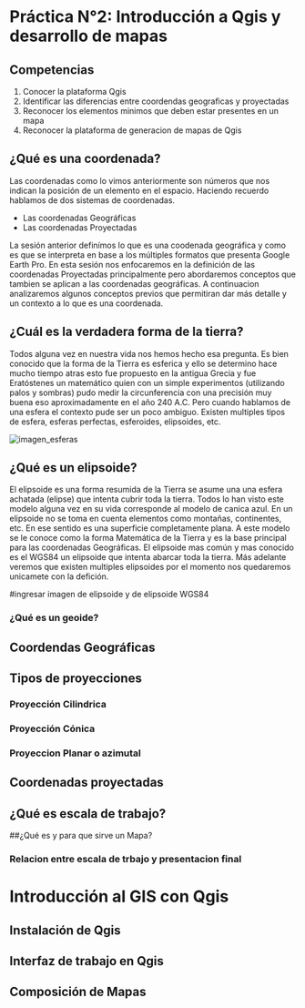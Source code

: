 # Práctica N°2: Introducción a Qgis y desarrollo de mapas

## Competencias

1. Conocer la plataforma Qgis
2. Identificar las diferencias entre coordendas geograficas y proyectadas
3. Reconocer los elementos minimos que deben estar presentes en un mapa
4. Reconocer la plataforma de generacion de mapas de Qgis

## ¿Qué es una coordenada?

Las coordenadas como lo vimos anteriormente son números que nos indican la posición de un elemento en el espacio. Haciendo recuerdo hablamos de dos sistemas de coordenadas. 

+ Las coordenadas Geográficas
+ Las coordenadas Proyectadas

La sesión anterior definímos lo que es una coodenada geográfica y como es que se interpreta en base a los múltiples formatos que presenta Google Earth Pro. En esta sesión nos enfocaremos en la definición de las coordenadas Proyectadas principalmente pero abordaremos conceptos que tambien se aplican a las coordenadas geográficas. A continuacion analizaremos algunos conceptos previos que permitiran dar más detalle y un contexto a lo que es una coordenada. 

## ¿Cuál es la verdadera forma de la tierra?

Todos alguna vez en nuestra vida nos hemos hecho esa pregunta. Es bien conocido que la forma de la Tierra es esferica y ello se determino hace mucho tiempo atras esto fue propuesto en la antigua Grecia y fue Eratóstenes un matemático quien con un simple experimentos (utilizando palos y sombras) pudo medir la circunferencia con una precisión muy buena eso aproximadamente en el año 240 A.C. Pero cuando hablamos de una esfera el contexto pude ser un poco ambiguo. 
Existen multiples tipos de esfera, esferas perfectas, esferoides, elipsoides, etc.

![imagen_esferas](https://github.com/RealGuyab/GIS2025/blob/main/Pr%C3%A1cticas/Practica_2/imagenes/esferas.png)

## ¿Qué es un elipsoide?

El elipsoide es una forma resumida de la Tierra se asume una una esfera achatada (elipse) que intenta cubrir toda la tierra. Todos lo han visto este modelo alguna vez en su vida corresponde al modelo de canica azul. En un elipsoide no se toma en cuenta elementos como montañas, continentes, etc. En ese sentido es una superficie completamente plana. A este modelo se le conoce como la forma Matemática de la Tierra y es la base principal para las coordenadas Geográficas. El elipsoide mas común y mas conocido es el WGS84 un elipsoide que intenta abarcar toda la tierra. Más adelante veremos que existen multiples elipsoides por el momento nos quedaremos unicamete con la defición. 

#ingresar imagen de elipsoide y de elipsoide WGS84


### ¿Qué es un geoide?



## Coordendas Geográficas

## Tipos de proyecciones

### Proyección Cilindrica 

### Proyección Cónica

### Proyeccion Planar o azimutal

## Coordenadas proyectadas

## ¿Qué es escala de trabajo?

##¿Qué es y para que sirve un Mapa?

### Relacion entre escala de trbajo y presentacion final

# Introducción al GIS con Qgis 

## Instalación de Qgis

## Interfaz de trabajo en Qgis

## Composición de Mapas

